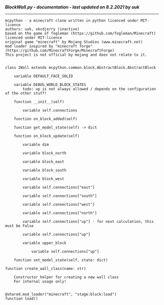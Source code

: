 ***BlockWall.py - documentation - last updated on 8.2.2021 by uuk***
___

    mcpython - a minecraft clone written in python licenced under MIT-licence
    authors: uuk, xkcdjerry (inactive)
    based on the game of fogleman (https://github.com/fogleman/Minecraft) licenced under MIT-licence
    original game "minecraft" by Mojang Studios (www.minecraft.net)
    mod loader inspired by "minecraft forge" (https://github.com/MinecraftForge/MinecraftForge)
    This project is not official by mojang and does not relate to it.


    class IWall extends mcpython.common.block.AbstractBlock.AbstractBlock

        variable DEFAULT_FACE_SOLID

        variable DEBUG_WORLD_BLOCK_STATES
            todo: up is not always allowed / depends on the configuration of the other stuff!

        function __init__(self)

            variable self.connections

        function on_block_added(self)

        function get_model_state(self) -> dict

        function on_block_update(self)

            variable dim

            variable block_north

            variable block_east

            variable block_south

            variable block_west

            variable self.connections["east"]

            variable self.connections["south"]

            variable self.connections["west"]

            variable self.connections["north"]

            variable self.connections["up"] - for next calculation, this must be False

            variable self.connections["up"]

            variable upper_block

                variable self.connections["up"]

        function set_model_state(self, state: dict)

    function create_wall_class(name: str)
        
        Constructor helper for creating a new wall class
        For internal usage only!


    @shared.mod_loader("minecraft", "stage:block:load")
    function load()